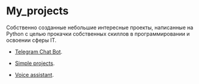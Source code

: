# My_projects

Собственно созданные небольшие интересные проекты, написанные на Python с целью прокачки собственных скиллов в программировании и освоении сферы IT.

- [Telegram Chat Bot](https://github.com/Valyaevgeorgiy/My_projects/tree/main/Python_chat_bot).

- [Simple projects](https://github.com/Valyaevgeorgiy/My_projects/tree/main/Simple_projects).

- [Voice assistant](https://github.com/Valyaevgeorgiy/My_projects/tree/main/Voice_assistant).
